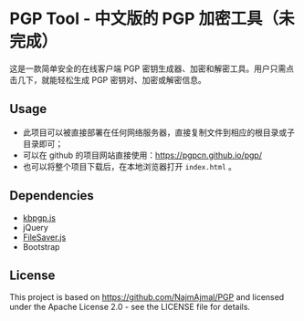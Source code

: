 # PGP Tool - 中文版的 PGP 加密工具（未完成）

这是一款简单安全的在线客户端 PGP 密钥生成器、加密和解密工具。用户只需点击几下，就能轻松生成 PGP 密钥对、加密或解密信息。

## Usage

- 此项目可以被直接部署在任何网络服务器，直接复制文件到相应的根目录或子目录即可；
- 可以在 github 的项目网站直接使用：<https://pgpcn.github.io/pgp/>
- 也可以将整个项目下载后，在本地浏览器打开 `index.html` 。

## Dependencies

- [kbpgp.js](https://github.com/keybase/kbpgp)
- jQuery
- [FileSaver.js](https://github.com/eligrey/FileSaver.js)
- Bootstrap

## License

This project is based on <https://github.com/NajmAjmal/PGP> and licensed under the Apache License 2.0 - see the LICENSE file for details.
